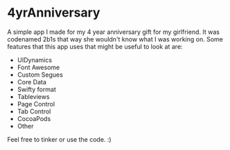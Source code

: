 # 4yrAnniversary
A simple app I made for my 4 year anniversary gift for my girlfriend. It was codenamed 2b1s that way she wouldn't know what I was working on. Some features that this app uses that might be useful to look at are:
* UIDynamics
* Font Awesome
* Custom Segues
* Core Data
* Swifty format
* Tableviews 
* Page Control
* Tab Control
* CocoaPods
* Other

Feel free to tinker or use the code. :)
